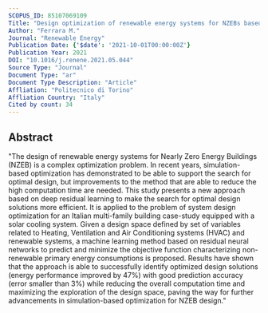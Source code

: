 ```yaml
---
SCOPUS_ID: 85107069109
Title: "Design optimization of renewable energy systems for NZEBs based on deep residual learning"
Author: "Ferrara M."
Journal: "Renewable Energy"
Publication Date: {'$date': '2021-10-01T00:00:00Z'}
Publication Year: 2021
DOI: "10.1016/j.renene.2021.05.044"
Source Type: "Journal"
Document Type: "ar"
Document Type Description: "Article"
Affliation: "Politecnico di Torino"
Affliation Country: "Italy"
Cited by count: 34
---
```


## Abstract
"The design of renewable energy systems for Nearly Zero Energy Buildings (NZEB) is a complex optimization problem. In recent years, simulation-based optimization has demonstrated to be able to support the search for optimal design, but improvements to the method that are able to reduce the high computation time are needed. This study presents a new approach based on deep residual learning to make the search for optimal design solutions more efficient. It is applied to the problem of system design optimization for an Italian multi-family building case-study equipped with a solar cooling system. Given a design space defined by set of variables related to Heating, Ventilation and Air Conditioning systems (HVAC) and renewable systems, a machine learning method based on residual neural networks to predict and minimize the objective function characterizing non-renewable primary energy consumptions is proposed. Results have shown that the approach is able to successfully identify optimized design solutions (energy performance improved by 47%) with good prediction accuracy (error smaller than 3%) while reducing the overall computation time and maximizing the exploration of the design space, paving the way for further advancements in simulation-based optimization for NZEB design."
